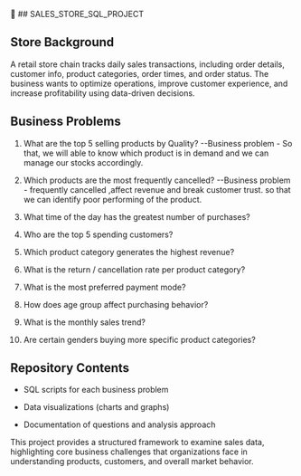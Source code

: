 📌 ## SALES_STORE_SQL_PROJECT

## Store Background

A retail store chain tracks daily sales transactions, including order details, customer info, product categories, order times, and order status. The business wants to optimize operations, improve customer experience, and increase profitability using data-driven decisions.

## Business Problems

1. What are the top 5 selling products by Quality? 
--Business problem - So that, we will able to know which product is in demand and we can manage our stocks accordingly.

2. Which products are the most frequently cancelled?
--Business problem - frequently cancelled ,affect revenue and break customer trust. so that we can identify poor performing of the product.

3. What time of the day has the greatest number of purchases?


4. Who are the top 5 spending customers?

5. Which product category generates the highest revenue?

6. What is the return / cancellation rate per product category?

7. What is the most preferred payment mode?

8. How does age group affect purchasing behavior?

9. What is the monthly sales trend?

10. Are certain genders buying more specific product categories?


## Repository Contents

* SQL scripts for each business problem

* Data visualizations (charts and graphs)

* Documentation of questions and analysis approach


This project provides a structured framework to examine sales data, highlighting core business challenges that organizations face in understanding products, customers, and overall market behavior.
